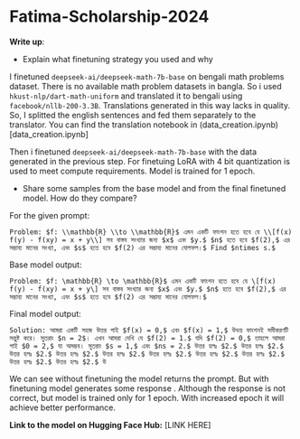 # Fatima-Scholarship-2024
**Write up**:
* Explain what finetuning strategy you used and why

I finetuned `deepseek-ai/deepseek-math-7b-base` on bengali math problems dataset. There is no available math problem datasets in bangla. So i used `hkust-nlp/dart-math-uniform` and translated it to bengali using `facebook/nllb-200-3.3B`. Translations generated in this way lacks in quality. So, I splitted the english sentences and fed them separately to the translator. You can find the translation notebook in (data_creation.ipynb)[data_creation.ipynb]

Then i finetuned `deepseek-ai/deepseek-math-7b-base` with the data generated in the previous step. For finetuing LoRA with 4 bit quantization is used to meet compute requirements. Model is trained for 1 epoch. 

* Share some samples from the base model and from the final finetuned model. How do they compare?

For the given prompt: 
```
Problem: $f: \\mathbb{R} \\to \\mathbb{R}$ এমন একটি ফাংশন হতে হবে যে \\[f(x) f(y) - f(xy) = x + y\\] সব বাস্তব সংখ্যার জন্য $x$ এবং $y.$ $n$ হতে হবে $f(2),$ এর সম্ভাব্য মানের সংখ্যা, এবং $s$ হতে হবে $f(2) এর সম্ভাব্য মানের যোগফল।$ Find $ntimes s.$
```

Base model output:
```
Problem: $f: \mathbb{R} \to \mathbb{R}$ এমন একটি ফাংশন হতে হবে যে \[f(x) f(y) - f(xy) = x + y\] সব বাস্তব সংখ্যার জন্য $x$ এবং $y.$ $n$ হতে হবে $f(2),$ এর সম্ভাব্য মানের সংখ্যা, এবং $s$ হতে হবে $f(2) এর সম্ভাব্য মানের যোগফল।$
```

Final model output:
```
Solution: আমরা একটি সহজ উত্তর পাই $f(x) = 0,$ এবং $f(x) = 1,$ উভয় ফাংশনই সমীকরণটি সন্তুষ্ট করে। সুতরাং $n = 2$। এখন আমরা দেখি যে $f(2) = 1.$ যদি $f(2) = 0,$ তাহলে আমরা পাই $0 = 2,$ যা অসম্ভব। সুতরাং $s = 1,$ এবং $ns = 2.$ উত্তর হলঃ $2.$ উত্তর হলঃ $2.$ উত্তর হলঃ $2.$ উত্তর হলঃ $2.$ উত্তর হলঃ $2.$ উত্তর হলঃ $2.$ উত্তর হলঃ $2.$ উত্তর হলঃ $2.$ উত্তর হলঃ $2.$ উত্তর হলঃ $2.$ উ
```

We can see without finetuning the model returns the prompt. But with finetuning model generates some response . Although the response is not correct, but model is trained only for 1 epoch. With increased epoch it will achieve better performance. 

**Link to the model on Hugging Face Hub:** [LINK HERE]